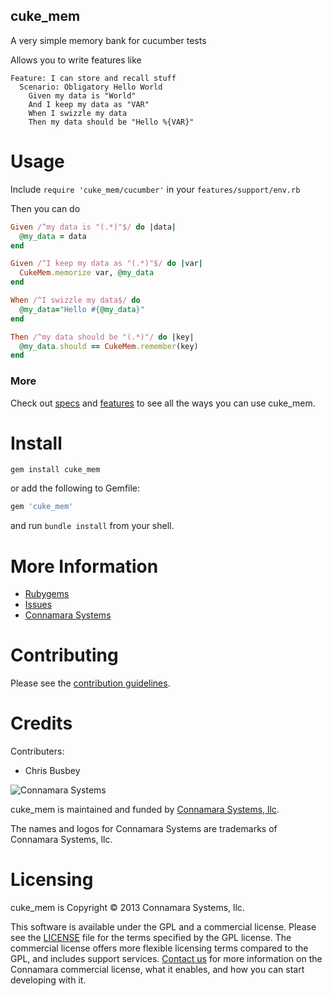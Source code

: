 cuke\_mem
--------

A very simple memory bank for cucumber tests

Allows you to write features like

```cucumber
Feature: I can store and recall stuff
  Scenario: Obligatory Hello World
    Given my data is "World"
    And I keep my data as "VAR"
    When I swizzle my data
    Then my data should be "Hello %{VAR}"
```


Usage
=====

Include ```require 'cuke_mem/cucumber'``` in your ```features/support/env.rb```

Then you can do

```ruby
Given /^my data is "(.*)"$/ do |data|
  @my_data = data
end

Given /^I keep my data as "(.*)"$/ do |var|
  CukeMem.memorize var, @my_data
end

When /^I swizzle my data$/ do
  @my_data="Hello #{@my_data}"
end

Then /^my data should be "(.*)"/ do |key|
  @my_data.should == CukeMem.remember(key)
end
```

### More

Check out [specs](https://github.com/connamara/cuke_mem/blob/master/spec) and [features](https://github.com/connamara/cuke_mem/blob/master/features) to see all the ways you can use cuke\_mem.


Install
=======

```shell
gem install cuke_mem
```

or add the following to Gemfile: 

```ruby
gem 'cuke_mem'
```
and run `bundle install` from your shell.

More Information
================

* [Rubygems](https://rubygems.org/gems/cuke_mem)
* [Issues](https://github.com/connamara/cuke_mem/issues)
* [Connamara Systems](http://connamara.com)

Contributing
============

Please see the [contribution guidelines](https://github.com/connamara/cuke_mem/blob/master/CONTRIBUTION_GUIDELINES.md).

Credits
=======

Contributers:

* Chris Busbey

![Connamara Systems](http://www.connamara.com/images/home-connamara-logo-lg.png)

cuke\_mem is maintained and funded by [Connamara Systems, llc](http://connamara.com).

The names and logos for Connamara Systems are trademarks of Connamara Systems, llc.

Licensing
=========

cuke\_mem is Copyright © 2013 Connamara Systems, llc. 

This software is available under the GPL and a commercial license.  Please see the [LICENSE](https://github.com/connamara/cuke_mem/blob/master/LICENSE.txt) file for the terms specified by the GPL license.  The commercial license offers more flexible licensing terms compared to the GPL, and includes support services.  [Contact us](info@connamara.com) for more information on the Connamara commercial license, what it enables, and how you can start developing with it.
